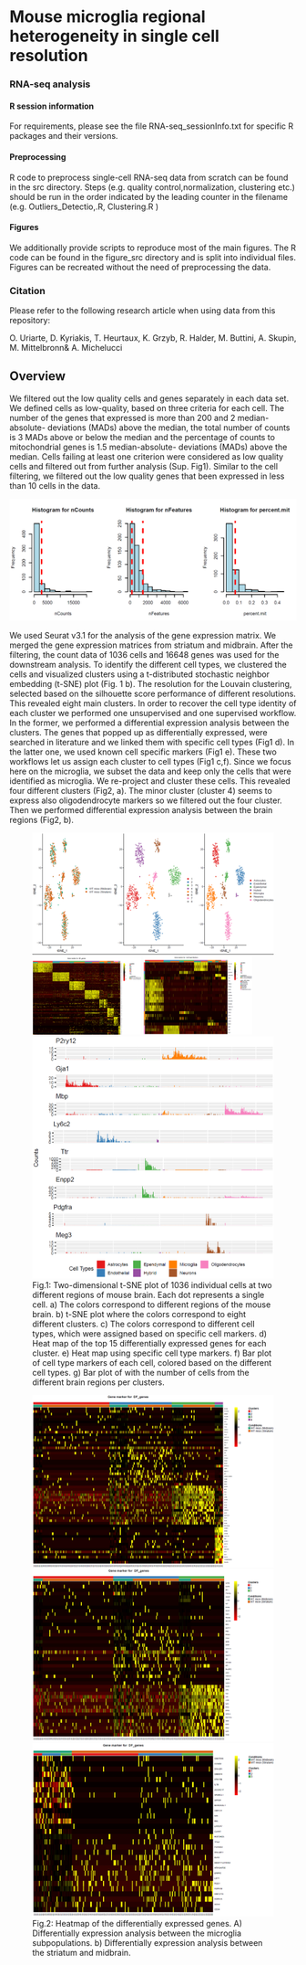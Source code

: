 # Mouse microglia regional heterogeneity in single cell resolution



### RNA-seq analysis

#### R session information

For requirements, please see the file RNA-seq_sessionInfo.txt for specific R packages and their versions.

#### Preprocessing

R code to preprocess single-cell RNA-seq data from scratch can be found in the src directory. Steps (e.g. quality control,normalization, clustering etc.) should be run in the order indicated by the leading counter in the filename (e.g. Outliers_Detectio,.R, Clustering.R )

#### Figures

We additionally provide scripts to reproduce most of the main figures. The R code can be found in the figure_src directory and is split into individual files. Figures can be recreated without the need of preprocessing the data.

### Citation

Please refer to the following research article when using data from this repository:

O. Uriarte, D. Kyriakis, T. Heurtaux, K. Grzyb, R. Halder, M. Buttini, A. Skupin, M. Mittelbronn& A. Michelucci


## Overview





We filtered out the low quality cells and genes separately in each data set. We defined cells as low-quality, based on three criteria for each cell.  The number of the genes that expressed is more than 200 and 2 median-absolute- deviations (MADs) above the median, the total number of counts is 3 MADs above or below the median and the percentage of counts to mitochondrial genes is 1.5 median-absolute- deviations (MADs) above the median. Cells failing at least one criterion were considered as low quality cells and filtered out from further analysis (Sup. Fig1). Similar to the cell filtering, we filtered out the low quality genes that been expressed in less than 10 cells in the data.


<img src="Plots/QC.png" alt="some text">

We used Seurat v3.1 for the analysis of the gene expression matrix. We merged the gene expression matrices from striatum and midbrain. After the filtering, the count data of 1036 cells and 16648 genes was used for the downstream analysis. To identify the different cell types, we clustered the cells and visualized clusters using a t-distributed stochastic neighbor embedding (t-SNE) plot (Fig. 1 b). The resolution for the Louvain clustering, selected based on the silhouette score performance of different resolutions. This revealed eight main clusters. 
In order to recover the cell type identity of each cluster we performed one unsupervised and one supervised workflow.  In the former, we performed a differential expression analysis between the clusters. The genes that popped up as differentially expressed, were searched in literature and we linked them with specific cell types (Fig1 d). In the latter one, we used known cell specific markers (Fig1 e).  These two workflows let us assign each cluster to cell types (Fig1 c,f). 
Since we focus here on the microglia, we subset the data and keep only the cells that were identified as microglia. We re-project and cluster these cells. This revealed four different clusters (Fig2, a). The minor cluster (cluster 4) seems to express also oligodendrocyte markers so we filtered out the four cluster. Then we performed differential expression analysis between the brain regions (Fig2, b).

<figure>
  <img src="Plots/Data.png" alt="some text">
  <img src="Plots/DF_Clusters.png" alt="some text" width=45%>
  <img src="Plots/Heat_Cell_Markes.png" alt="Heat_Cell_Markes" width=45%>
  <img src="Plots/Barplot.png" alt="some text">
  <figcaption>Fig.1: Two-dimensional t-SNE plot of 1036 individual cells at two different regions of mouse brain. Each dot represents a single cell.  
  a) The colors correspond to different regions of the mouse brain. 
  b) t-SNE plot where the colors correspond to eight different clusters. 
  c) The colors correspond to different cell types, which were assigned based on specific cell markers. 
  d) Heat map of the top 15 differentially expressed genes for each cluster. 
  e) Heat map using specific cell type markers.
  f) Bar plot of cell type markers of each cell, colored based on the different cell types.
  g) Bar plot of with the number of cells from the different brain regions per clusters.</figcaption>
</figure>

<figure>
    <img src="Plots/DF_Micro_1.png" alt="some text">
    <img src="Plots/DF_Micro_2.png" alt="some text">
    <img src="Plots/DF_Micro_2_Cond.png" alt="some text">
    <figcaption>Fig.2: Heatmap of the differentially expressed genes. A) Differentially expression analysis between the microglia subpopulations. b) Differentially expression analysis between the striatum and midbrain.</figcaption>
</figure>

